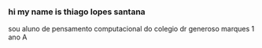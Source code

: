 ### hi my name is thiago lopes santana 
sou aluno de pensamento computacional do colegio dr generoso marques 1 ano A


